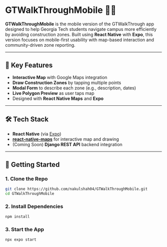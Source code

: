 # GTWalkThroughMobile 🚧📱

**GTWalkThroughMobile** is the mobile version of the GTWalkThrough app designed to help Georgia Tech students navigate campus more efficiently by avoiding construction zones. Built using **React Native** with **Expo**, this version focuses on mobile-first usability with map-based interaction and community-driven zone reporting.

---

## 📲 Key Features

- **Interactive Map** with Google Maps integration
- **Draw Construction Zones** by tapping multiple points
- **Modal Form** to describe each zone (e.g., description, dates)
- **Live Polygon Preview** as user taps map
- Designed with **React Native Maps** and **Expo**

---

## 🛠️ Tech Stack

- **React Native** (via [Expo](https://expo.dev))
- [**react-native-maps**](https://docs.expo.dev/versions/latest/sdk/map-view/) for interactive map and drawing
- (Coming Soon) **Django REST API** backend integration

---

## 🚀 Getting Started

### 1. Clone the Repo

```bash
git clone https://github.com/nakulshah04/GTWalkThroughMobile.git
cd GTWalkThroughMobile
```

### 2. Install Dependencies

```bash
npm install
```

### 3. Start the App

```bash
npx expo start
```
